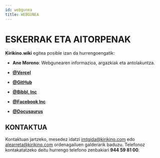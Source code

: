```yaml
---
id: webgunea
title: WEBGUNEA
---
```


# ESKERRAK ETA AITORPENAK
**Kirikino.wiki** egitea posible izan da hurrengoengatik:


- **Ane Moreno**: Webgunearen informazioa, argazkiak eta antolakuntza.

- **[@Vercel](https://vercel.com)**
- **[@GitHub](https://github.com)**
- **[@Bibbl, Inc](https://bibbl.app)**
- **[@Facebook Inc](https://facebook.com)**
- **[@Docusaurus](https://docusaurus.io)**

## KONTAKTUA
Kontaktuan jartzeko, mesedez idatzi [imtgida@kirikino.com](mailto:imtgida@kirikino.com) edo [alearreta@kirikino.com](mailto:alearreta@kirikino.com) ordenagailuen galderarik baduzu. Telefonoz kontakatatzeko deitu hurrengo telefono zenbakiari **944 59 81 00**.



